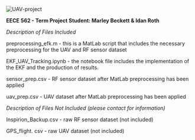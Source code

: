 ![UAV-project](https://github.com/marleybeckett/UAVLocalization/assets/45772056/cfaeb9fa-248f-42d2-865a-a62ba325f88f)

**EECE 562 - Term Project
Student: Marley Beckett & Idan Roth**

*Description of Files Included*

preprocessing_efk.m - this is a MatLab script that includes the necessary preprocessing for the UAV and RF sensor dataset

EKF_UAV_Tracking.ipynb - the notebook file includes the implementation of the EKF and the production of results.

sensor_prep.csv - RF sensor dataset after MatLab preprocessing has been applied

uav_prep.csv - UAV dataset after MatLab preprocessing has been applied



*Description of Files Not Included (please contact for information)*

Inspirion_Backup.csv - raw RF sensor dataset (not included)

GPS_flight. csv - raw UAV dataset (not included) 
